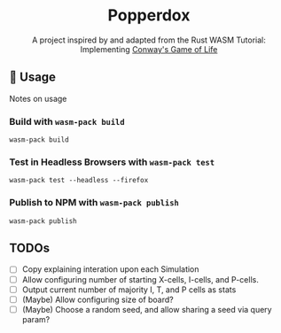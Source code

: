 <div align="center"><h1>Popperdox</h1>
A project inspired by and adapted from the Rust WASM Tutorial: Implementing <a target="_blank" rel="noreferrer" href="https://rustwasm.github.io/docs/book/game-of-life/introduction.html">Conway's Game of Life</a>
</div>

## 🚴 Usage

Notes on usage

### Build with `wasm-pack build`

```
wasm-pack build
```

### Test in Headless Browsers with `wasm-pack test`

```
wasm-pack test --headless --firefox
```

### Publish to NPM with `wasm-pack publish`

```
wasm-pack publish
```

## TODOs

- [ ] Copy explaining interation upon each Simulation
- [ ] Allow configuring number of starting X-cells, I-cells, and P-cells.
- [ ] Output current number of majority I, T, and P cells as stats
- [ ] (Maybe) Allow configuring size of board?
- [ ] (Maybe) Choose a random seed, and allow sharing a seed via query param?
